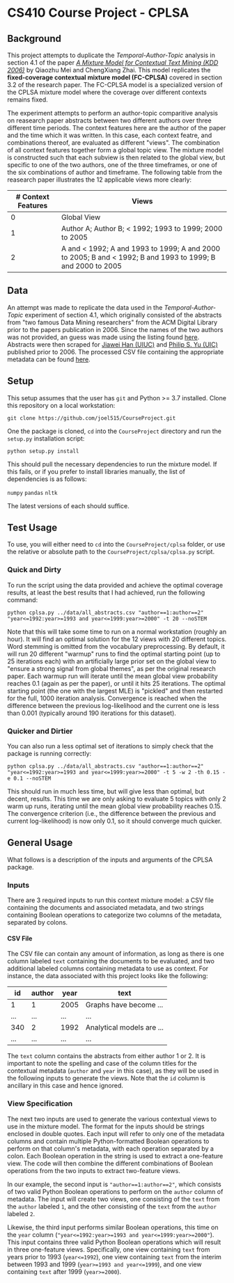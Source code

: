 # CS410 Course Project - CPLSA

## Background ##
This project attempts to duplicate the *Temporal-Author-Topic* analysis in section 4.1 of the paper [*A Mixture Model for Contextual Text Mining (KDD 2006)*](https://github.com/joel515/CourseProject/blob/main/kdd06-mix.pdf) by Qiaozhu Mei and ChengXiang Zhai.  This model replicates the **fixed-coverage contextual mixture model (FC-CPLSA)** covered in section 3.2 of the research paper.  The FC-CPLSA model is a specialized version of the CPLSA mixture model where the coverage over different contexts remains fixed.

The experiment attempts to perform an author-topic comparitive analysis on reasearch paper abstracts between two different authors over three different time periods.  The context features here are the author of the paper and the time which it was written.  In this case, each context featre, and combinations thereof, are evaluated as different "views".  The combination of all context features together form a global topic view.  The mixture model is constructed such that each subview is then related to the global view, but specific to one of the two authors, one of the three timeframes, or one of the six combinations of author and timeframe.  The following table from the reasearch paper illustrates the 12 applicable views more clearly:

| # Context Features | Views |
| --------------------- | ------------------------------------------ |
| 0 | Global View |
| 1 | Author A; Author B; < 1992; 1993 to 1999; 2000 to 2005 |
| 2 | A and < 1992; A and 1993 to 1999; A and 2000 to 2005; B and < 1992; B and 1993 to 1999; B and 2000 to 2005 |

## Data ##
An attempt was made to replicate the data used in the *Temporal-Author-Topic* experiment of section 4.1, which originally consisted of the abstracts from "two famous Data Mining researchers" from the ACM Digital Library prior to the papers publication in 2006.  Since the names of the two authors was not provided, an guess was made using the listing found [here](https://www.kdnuggets.com/2014/08/top-research-leaders-data-mining-data-science.html).  Abstracts were then scraped for [Jiawei Han (UIUC)](https://dl.acm.org/profile/81351593425/publications?AfterYear=1989&BeforeYear=2005&startPage=1&Role=author&pageSize=200) and [Philip S. Yu (UIC)](https://dl.acm.org/profile/81350576309/publications?AfterYear=1977&BeforeYear=2005&Role=author&startPage=0&pageSize=350) published prior to 2006.  The processed CSV file containing the appropriate metadata can be found [here](https://github.com/joel515/CourseProject/blob/main/data/all_abstracts.csv).

## Setup ##
This setup assumes that the user has `git` and Python >= 3.7 installed.  Clone this repository on a local workstation:

`git clone https://github.com/joel515/CourseProject.git`

One the package is cloned, `cd` into the `CourseProject` directory and run the `setup.py` installation script:

`python setup.py install`

This should pull the necessary dependencies to run the mixture model.  If this fails, or if you prefer to install libraries manually, the list of dependencies is as follows:

`numpy`
`pandas`
`nltk`

The latest versions of each should suffice.

## Test Usage ##
To use, you will either need to `cd` into the `CourseProject/cplsa` folder, or use the relative or absolute path to the `CourseProject/cplsa/cplsa.py` script.

### Quick and Dirty ###
To run the script using the data provided and achieve the optimal coverage results, at least the best results that I had achieved, run the following command:

`python cplsa.py ../data/all_abstracts.csv "author==1:author==2" "year<=1992:year>=1993 and year<=1999:year>=2000" -t 20 --noSTEM`

Note that this will take some time to run on a normal workstation (roughly an hour).  It will find an optimal solution for the 12 views with 20 different topics.  Word stemming is omitted from the vocabulary preprocessing.  By default, it will run 20 different "warmup" runs to find the optimal starting point (up to 25 iterations each) with an artificially large prior set on the global view to "ensure a strong signal from global themes", as per the original research paper.  Each warmup run will iterate until the mean global view probability reaches 0.1 (again as per the paper), or until it hits 25 iterations.  The optimal starting point (the one with the largest MLE) is "pickled" and then restarted for the full, 1000 iteration analysis.  Convergence is reached when the difference between the previous log-likelihood and the current one is less than 0.001 (typically around 190 iterations for this dataset).

### Quicker and Dirtier ###
You can also run a less optimal set of iterations to simply check that the package is running correctly:

`python cplsa.py ../data/all_abstracts.csv "author==1:author==2" "year<=1992:year>=1993 and year<=1999:year>=2000" -t 5 -w 2 -th 0.15 -e 0.1 --noSTEM`

This should run in much less time, but will give less than optimal, but decent, results.  This time we are only asking to evaluate 5 topics with only 2 warm up runs, iterating until the mean global view probability reaches 0.15.  The convergence criterion (i.e., the difference between the previous and current log-likelihood) is now only 0.1, so it should converge much quicker.

## General Usage ##
What follows is a description of the inputs and arguments of the CPLSA package.

### Inputs ###

There are 3 required inputs to run this context mixture model: a CSV file containing the documents and associated metadata, and two strings containing Boolean operations to categorize two columns of the metadata, separated by colons.

#### CSV File ####

The CSV file can contain any amount of information, as long as there is one column labeled `text` containing the documents to be evaluated, and two additional labeled columns containing metadata to use as context.  For instance, the data associated with this project looks like the following:

| id | author | year | text |
| --- | -- | -------- | -------------------- |
| 1 | 1 | 2005 | Graphs have become ... |
| ... | ... | ... | ... |
| 340 | 2 | 1992 | Analytical models are ... |
| ... | ... | ... | ... |

The `text` column contains the abstracts from either author 1 or 2.  It is important to note the spelling and case of the column titles for the contextual metadata (`author` and `year` in this case), as they will be used in the following inputs to generate the views.  Note that the `id` column is ancillary in this case and hence ignored.

### View Specification ###

The next two inputs are used to generate the various contextual views to use in the mixture model.  The format for the inputs should be strings enclosed in double quotes.  Each input will refer to only one of the metadata columns and contain multiple Python-formatted Boolean operations to perform on that column's metadata, with each operation separated by a colon.  Each Boolean operation in the string is used to extract a one-feature view.  The code will then combine the different combinations of Boolean operations from the two inputs to extract two-feature views.

In our example, the second input is `"author==1:author==2"`, which consists of two valid Python Boolean operations to perform on the `author` column of metadata.  The input will create two views, one consisting of the `text` from the `author` labeled `1`, and the other consisting of the `text` from the `author` labeled `2`.

Likewise, the third input performs similar Boolean operations, this time on the `year` column (`"year<=1992:year>=1993 and year<=1999:year>=2000"`).  This input contains three valid Python Boolean operations which will result in three one-feature views.  Specifically, one view containing `text` from years prior to 1993 (`year<=1992`), one view containing `text` from the interim between 1993 and 1999 (`year>=1993 and year<=1999`), and one view containing `text` after 1999 (`year>=2000`).